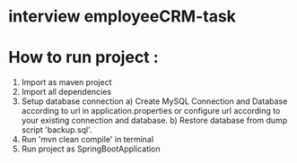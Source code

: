 # interview employeeCRM-task
# How to run project :
1) Import as maven project
2) Import all dependencies
3) Setup database connection
  а) Create MySQL Connection and Database according to url in application.properties
  or configure url according to your existing connection and database.
  b) Restore database from dump script 'backup.sql'.
4) Run 'mvn clean compile' in terminal
5) Run project as SpringBootApplication
